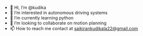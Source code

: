 - 👋 Hi, I’m @kudika
- 👀 I’m interested in autonomous driving systems
- 🌱 I’m currently learning python
- 💞️ I’m looking to collaborate on motion planning
- 📫 How to reach me contact at saikirankudikala22@gmail.com

<!---
kudika/kudika is a ✨ special ✨ repository because its `README.md` (this file) appears on your GitHub profile.
You can click the Preview link to take a look at your changes.
--->

